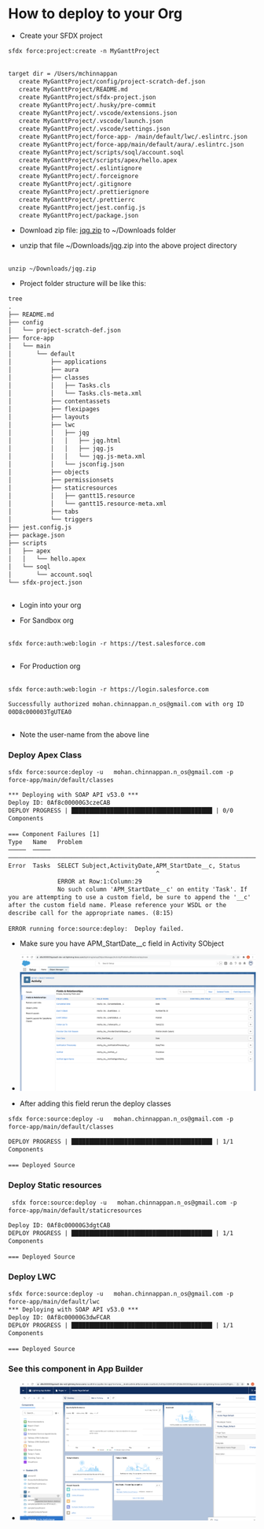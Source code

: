 # How to deploy to your Org


- Create your SFDX project

```
sfdx force:project:create -n MyGanttProject


```

```
target dir = /Users/mchinnappan
   create MyGanttProject/config/project-scratch-def.json
   create MyGanttProject/README.md
   create MyGanttProject/sfdx-project.json
   create MyGanttProject/.husky/pre-commit
   create MyGanttProject/.vscode/extensions.json
   create MyGanttProject/.vscode/launch.json
   create MyGanttProject/.vscode/settings.json
   create MyGanttProject/force-app- /main/default/lwc/.eslintrc.json
   create MyGanttProject/force-app/main/default/aura/.eslintrc.json
   create MyGanttProject/scripts/soql/account.soql
   create MyGanttProject/scripts/apex/hello.apex
   create MyGanttProject/.eslintignore
   create MyGanttProject/.forceignore
   create MyGanttProject/.gitignore
   create MyGanttProject/.prettierignore
   create MyGanttProject/.prettierrc
   create MyGanttProject/jest.config.js
   create MyGanttProject/package.json

```
- Download zip file:  [jqg.zip](./jqg.zip) to ~/Downloads folder

- unzip that file ~/Downloads/jqg.zip into the above project directory

```

unzip ~/Downloads/jqg.zip 

```

- Project folder structure will be like this:
```
tree
.
├── README.md
├── config
│   └── project-scratch-def.json
├── force-app
│   └── main
│       └── default
│           ├── applications
│           ├── aura
│           ├── classes
│           │   ├── Tasks.cls
│           │   └── Tasks.cls-meta.xml
│           ├── contentassets
│           ├── flexipages
│           ├── layouts
│           ├── lwc
│           │   ├── jqg
│           │   │   ├── jqg.html
│           │   │   ├── jqg.js
│           │   │   └── jqg.js-meta.xml
│           │   └── jsconfig.json
│           ├── objects
│           ├── permissionsets
│           ├── staticresources
│           │   ├── gantt15.resource
│           │   └── gantt15.resource-meta.xml
│           ├── tabs
│           └── triggers
├── jest.config.js
├── package.json
├── scripts
│   ├── apex
│   │   └── hello.apex
│   └── soql
│       └── account.soql
└── sfdx-project.json


```

- Login into your org 

- For Sandbox org
```

sfdx force:auth:web:login -r https://test.salesforce.com


```

-  For Production org
```

sfdx force:auth:web:login -r https://login.salesforce.com

```


```
Successfully authorized mohan.chinnappan.n_os@gmail.com with org ID 00D8c000003TgUTEA0


```
- Note the user-name from the above line

### Deploy Apex Class
```
sfdx force:source:deploy -u   mohan.chinnappan.n_os@gmail.com -p force-app/main/default/classes 

```
```
*** Deploying with SOAP API v53.0 ***
Deploy ID: 0Af8c00000G3czeCAB
DEPLOY PROGRESS | ████████████████████████████████████████ | 0/0 Components

=== Component Failures [1]
Type   Name   Problem
─────  ─────  ───────────────────────────────────────────────────────────────────────────────────────────────────────────────────────────────────────────────────────────────────────────────────────────────────────────────────────────────────────────
Error  Tasks  SELECT Subject,ActivityDate,APM_StartDate__c, Status
                                          ^
              ERROR at Row:1:Column:29
              No such column 'APM_StartDate__c' on entity 'Task'. If you are attempting to use a custom field, be sure to append the '__c' after the custom field name. Please reference your WSDL or the describe call for the appropriate names. (8:15)

ERROR running force:source:deploy:  Deploy failed.

```

- Make sure you have APM_StartDate__c field in Activity SObject

- ![APM_StartDate__c](img/APM_StartDate__c.png)

- After adding this field rerun the deploy classes

```
sfdx force:source:deploy -u   mohan.chinnappan.n_os@gmail.com -p force-app/main/default/classes 

```
```
DEPLOY PROGRESS | ████████████████████████████████████████ | 1/1 Components

=== Deployed Source

```

### Deploy Static resources
```
 sfdx force:source:deploy -u   mohan.chinnappan.n_os@gmail.com -p force-app/main/default/staticresources 

 ```

 ```
 Deploy ID: 0Af8c00000G3dgtCAB
DEPLOY PROGRESS | ████████████████████████████████████████ | 1/1 Components

=== Deployed Source

```

### Deploy LWC
```
sfdx force:source:deploy -u   mohan.chinnappan.n_os@gmail.com -p force-app/main/default/lwc            
*** Deploying with SOAP API v53.0 ***
Deploy ID: 0Af8c00000G3dwFCAR
DEPLOY PROGRESS | ████████████████████████████████████████ | 1/1 Components

=== Deployed Source
```

### See this component in App Builder

- ![App Builder jqg](img/jqg-lwc-app-builder.png)



